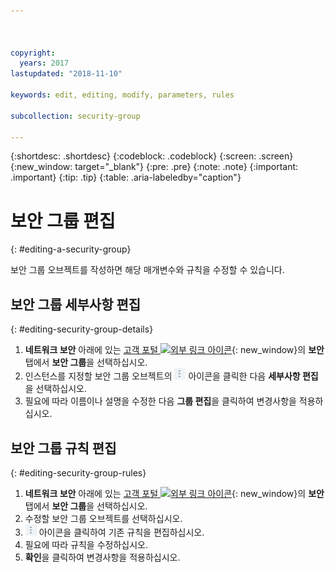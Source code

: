 ```yaml
---



copyright:
  years: 2017
lastupdated: "2018-11-10"

keywords: edit, editing, modify, parameters, rules

subcollection: security-group

---
```


{:shortdesc: .shortdesc}
{:codeblock: .codeblock}
{:screen: .screen}
{:new_window: target="_blank"}
{:pre: .pre}
{:note: .note}
{:important: .important}
{:tip: .tip}
{:table: .aria-labeledby="caption"}

# 보안 그룹 편집
{: #editing-a-security-group}

보안 그룹 오브젝트를 작성하면 해당 매개변수와 규칙을 수정할 수 있습니다.

## 보안 그룹 세부사항 편집
{: #editing-security-group-details}

1. **네트워크 보안** 아래에 있는 [고객 포털 ![외부 링크 아이콘](../../icons/launch-glyph.svg "외부 링크 아이콘")](https://cloud.ibm.com/classic){: new_window}의 **보안** 탭에서 **보안 그룹**을 선택하십시오.
2. 인스턴스를 지정할 보안 그룹 오브젝트의 ![추가 아이콘](./images/more_icon.jpg) 아이콘을 클릭한 다음 **세부사항 편집**을 선택하십시오.
3. 필요에 따라 이름이나 설명을 수정한 다음 **그룹 편집**을 클릭하여 변경사항을 적용하십시오.

## 보안 그룹 규칙 편집
{: #editing-security-group-rules}

1. **네트워크 보안** 아래에 있는 [고객 포털 ![외부 링크 아이콘](../../icons/launch-glyph.svg "외부 링크 아이콘")](https://cloud.ibm.com/classic){: new_window}의 **보안** 탭에서 **보안 그룹**을 선택하십시오.
2. 수정할 보안 그룹 오브젝트를 선택하십시오.
3. ![추가 아이콘](./images/more_icon.jpg) 아이콘을 클릭하여 기존 규칙을 편집하십시오.
4. 필요에 따라 규칙을 수정하십시오.
5. **확인**을 클릭하여 변경사항을 적용하십시오.
